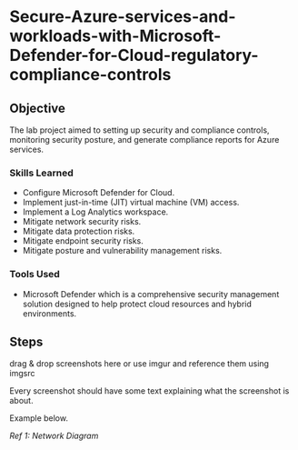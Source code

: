 # Secure-Azure-services-and-workloads-with-Microsoft-Defender-for-Cloud-regulatory-compliance-controls

## Objective

The lab project aimed to setting up security and compliance controls, monitoring security posture, and
generate compliance reports for Azure services.

### Skills Learned

- Configure Microsoft Defender for Cloud.
- Implement just-in-time (JIT) virtual machine (VM) access.
- Implement a Log Analytics workspace.
- Mitigate network security risks.
- Mitigate data protection risks.
- Mitigate endpoint security risks.
- Mitigate posture and vulnerability management risks.

### Tools Used

- Microsoft Defender which is a comprehensive security management solution designed to help protect cloud resources and hybrid environments.

## Steps
drag & drop screenshots here or use imgur and reference them using imgsrc

Every screenshot should have some text explaining what the screenshot is about.

Example below.

*Ref 1: Network Diagram*
